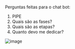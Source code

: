 Perguntas feitas para o chat bot:

1. PIPE
2. Quais são as fases?
3. Quais são as etapas?
4. Quanto devo me dedicar?

![image](https://github.com/user-attachments/assets/5feb4037-e369-480a-993f-591ab4dd9701)

